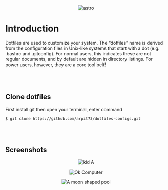 <p align="center">
  <img src="https://github.com/arpit73/dotfiles-configs/blob/master/src/astro.jpg" alt="astro" max-width="500">
</p>

# Introduction

Dotfiles are used to customize your system. The “dotfiles” name is derived from the configuration files in Unix-like systems that start with a dot (e.g. .bashrc and .gitconfig). For normal users, this indicates these are not regular documents, and by default are hidden in directory listings. For power users, however, they are a core tool belt!
<br>
<br>
<br>
<br>

## Clone dotfiles

First install git
then open your terminal, enter command

```
$ git clone https://github.com/arpit73/dotfiles-configs.git
```

<br>
<br>

## Screenshots

<p align="center">
  <img src="https://github.com/arpit73/dotfiles-configs/blob/master/src/neofetch.png" alt="kid A">
</p>

<p align="center">
  <img src="https://github.com/arpit73/dotfiles-configs/blob/master/src/cmatrix.png" alt="Ok Computer">
</p>

<p align="center">
  <img src="https://github.com/arpit73/dotfiles-configs/blob/master/src/vscode.png" alt="A moon shaped pool">
</p>

<p align="center">
  <img src="https://github.com/arpit73/dotfiles-configs/blob/master/src/browser.png" alt="A 
moon sha$
</p>

